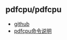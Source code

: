 ## pdfcpu/pdfcpu

- [github](https://github.com/pdfcpu/pdfcpu)
- [pdfcpu命令说明](https://pdfcpu.io/core/merge)


